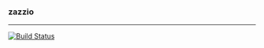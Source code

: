 ### zazzio

-------------------------------

[![Build Status](http://teamcity.gelium.info/app/rest/builds/buildType%3A%28id%3Azazzio_build%29/statusIcon.png)](http://teamcity.gelium.info/viewType.html?buildTypeId=zazzio_build)